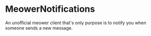 # MeowerNotifications
An unofficial meower client that's only purpose is to notify you when someone sends a new message.
